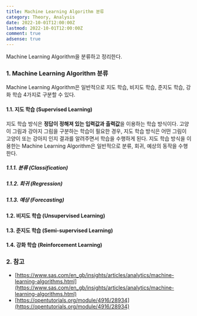 ```yaml
---
title: Machine Learning Algorithm 분류
category: Theory, Analysis
date: 2022-10-01T12:00:00Z
lastmod: 2022-10-01T12:00:00Z
comment: true
adsense: true
---
```


Machine Learning Algorithm을 분류하고 정리한다.

### 1. Machine Learning Algorithm 분류

Machine Learning Algorithm은 일반적으로 지도 학습, 비지도 학습, 준지도 학습, 강화 학습 4가지로 구분할 수 있다.

#### 1.1. 지도 학습 (Supervised Learning)

지도 학습 방식은 **정답이 정해져 있는 입력값과 출력값**을 이용하는 학습 방식이다. 고양이 그림과 강아지 그림을 구분하는 학습이 필요한 경우, 지도 학습 방식은 어떤 그림이 고양이 또는 강아지 인지 결과를 알려주면서 학습을 수행하게 된다. 지도 학습 방식을 이용한는 Machine Learning Algorithm은 일반적으로 분류, 회귀, 예상의 동작을 수행한다.

##### 1.1.1. 분류 (Classification)

##### 1.1.2. 회귀 (Regression)

##### 1.1.3. 예상 (Forecasting)

#### 1.2. 비지도 학습 (Unsupervised Learning)

#### 1.3. 준지도 학습 (Semi-supervised Learning)

#### 1.4. 강화 학습 (Reinforcement Learning)

### 2. 참고

* [https://www.sas.com/en_gb/insights/articles/analytics/machine-learning-algorithms.html](https://www.sas.com/en_gb/insights/articles/analytics/machine-learning-algorithms.html)
* [https://opentutorials.org/module/4916/28934](https://opentutorials.org/module/4916/28934)